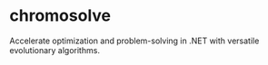 # chromosolve
Accelerate optimization and problem-solving in .NET with versatile evolutionary algorithms.
